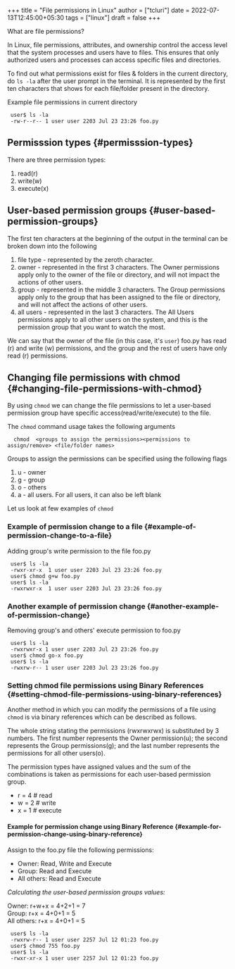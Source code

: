+++
title = "File permissions in Linux"
author = ["tcluri"]
date = 2022-07-13T12:45:00+05:30
tags = ["linux"]
draft = false
+++

What are file permissions?

<!--more-->

In Linux, file permissions, attributes, and ownership control the access level that
the system processes and users have to files. This ensures that only authorized users
and processes can access specific files and directories.

To find out what permissions exist for files &amp; folders in the current directory,
do `ls -la` after the user prompt in the terminal. It is represented by the first
ten characters that shows for each file/folder present in the directory.

Example file permissions in current directory

```nil
 user$ ls -la
 -rw-r--r-- 1 user user 2203 Jul 23 23:26 foo.py
```


## Permisssion types {#permisssion-types}

There are three permission types:

1.  read(r)
2.  write(w)
3.  execute(x)


## User-based permission groups {#user-based-permission-groups}

The first ten characters at the beginning of the output in the terminal
can be broken down into the following

1.  file type - represented by the zeroth character.
2.  owner - represented in the first 3 characters.
    The Owner permissions apply only to the owner of the file or
    directory, and will not impact the actions of other users.
3.  group - represented in the middle 3 characters.
    The Group permissions apply only to the group that has been
    assigned to the file or directory, and will not affect the
    actions of other users.
4.  all users - represented in the last 3 characters.
    The All Users permissions apply to all other users on the system,
    and this is the permission group that you want to watch the most.

We can say that the owner of the file (in this case, it's `user`) foo.py
has read (r) and write (w) permissions, and the group and the rest of
users have only read (r) permissions.


## Changing file permissions with chmod {#changing-file-permissions-with-chmod}

By using `chmod` we can change the file permissions to let a user-based
permission group have specific access(read/write/execute) to the file.

The `chmod` command usage takes the following arguments

```nil
  chmod  <groups to assign the permissions><permissions to assign/remove> <file/folder names>
```

Groups to assign the permissions can be specified using the following flags

1.  u - owner
2.  g - group
3.  o - others
4.  a - all users. For all users, it can also be left blank

Let us look at few examples of `chmod`


### Example of permission change to a file {#example-of-permission-change-to-a-file}

Adding group's write permission to the file foo.py

```nil
 user$ ls -la
 -rwxr-xr-x  1 user user 2203 Jul 23 23:26 foo.py
 user$ chmod g+w foo.py
 user$ ls -la
 -rwxrwxr-x  1 user user 2203 Jul 23 23:26 foo.py
```


### Another example of permission change {#another-example-of-permission-change}

Removing group's and others' execute permission to foo.py

```nil
 user$ ls -la
 -rwxrwxr-x 1 user user 2203 Jul 23 23:26 foo.py
 user$ chmod go-x foo.py
 user$ ls -la
 -rwxrw-r-- 1 user user 2203 Jul 23 23:26 foo.py
```


### Setting chmod file permissions using Binary References {#setting-chmod-file-permissions-using-binary-references}

Another method in which you can modify the permissions of a file
using `chmod` is via binary references which can be described as
follows.

The whole string stating the permissions (rwxrwxrwx) is substituted
by 3 numbers. The first number represents the Owner permission(u); the
second represents the Group permissions(g); and the last number represents
the permissions for all other users(o).

The permission types have assigned values and the sum of the
combinations is taken as permissions for each user-based permission group.

-   r = 4 # read
-   w = 2 # write
-   x = 1 # execute


#### Example for permission change using Binary Reference {#example-for-permission-change-using-binary-reference}

Assign to the foo.py file the following permissions:

-   Owner: Read, Write and Execute
-   Group: Read and Execute
-   All others: Read and Execute

_Calculating the user-based permission groups values:_

Owner: r+w+x      = 4+2+1 = 7 <br />
Group: r+x        = 4+0+1 = 5 <br />
All others: r+x   = 4+0+1 = 5

```nil
 user$ ls -la
 -rwxrw-r-- 1 user user 2257 Jul 12 01:23 foo.py
 user$ chmod 755 foo.py
 user$ ls -la
 -rwxr-xr-x 1 user user 2257 Jul 12 01:23 foo.py
```
